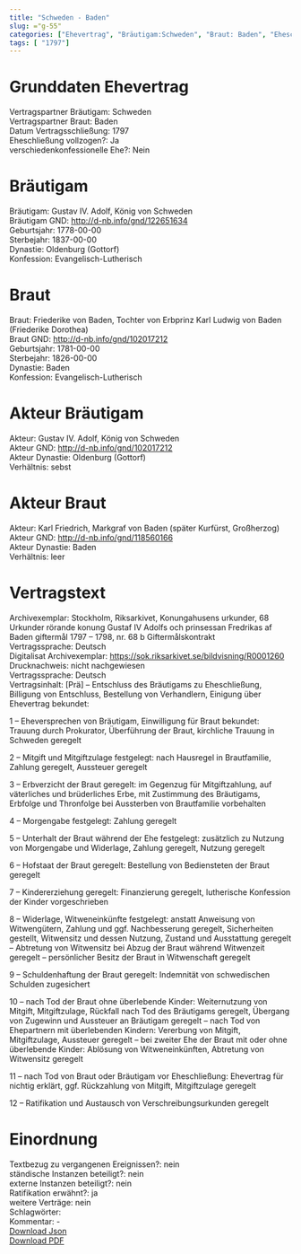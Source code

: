 ```yaml
---
title: "Schweden - Baden"
slug: ="g-55"
categories: ["Ehevertrag", "Bräutigam:Schweden", "Braut: Baden", "Eheschließung vollzogen?:Ja", "verschiedenkonfessionelle Ehe?:Nein", "Dynastie Bräutigam:Oldenburg (Gottorf)", "Akteur Bräutigam:Gustav IV. Adolf, König von Schweden", "Akteur Braut:Karl Friedrich, Markgraf von Baden (später Kurfürst, Großherzog)", "Textbezug?:nein", "Ständisch?:nein", "Ratifikation?:ja", "Sonstiges?:nein", "Bräutigam:Schweden", "Braut: Baden"]
tags: [ "1797"]
---
```

<!--more-->

# Grunddaten Ehevertrag

Vertragspartner Bräutigam: Schweden<br>
Vertragspartner Braut: Baden<br>
Datum Vertragsschließung: 1797<br>
Eheschließung vollzogen?: Ja<br>
verschiedenkonfessionelle Ehe?: Nein<br>
# Bräutigam

Bräutigam: Gustav IV. Adolf, König von Schweden<br>
Bräutigam GND: http://d-nb.info/gnd/122651634<br>
Geburtsjahr: 1778-00-00<br>
Sterbejahr: 1837-00-00<br>
Dynastie: Oldenburg (Gottorf)<br>
Konfession: Evangelisch-Lutherisch<br>
# Braut

Braut: Friederike von Baden, Tochter von Erbprinz Karl Ludwig von Baden (Friederike Dorothea)<br>
Braut GND: http://d-nb.info/gnd/102017212<br>
Geburtsjahr: 1781-00-00<br>
Sterbejahr: 1826-00-00<br>
Dynastie: Baden<br>
Konfession: Evangelisch-Lutherisch<br>
# Akteur Bräutigam

Akteur: Gustav IV. Adolf, König von Schweden<br>
Akteur GND: http://d-nb.info/gnd/102017212<br>
Akteur Dynastie: Oldenburg (Gottorf)<br>
Verhältnis: sebst<br>
# Akteur Braut

Akteur: Karl Friedrich, Markgraf von Baden (später Kurfürst, Großherzog)<br>
Akteur GND: http://d-nb.info/gnd/118560166<br>
Akteur Dynastie: Baden<br>
Verhältnis: leer<br>
# Vertragstext

Archivexemplar: Stockholm, Riksarkivet, Konungahusens urkunder, 68 Urkunder rörande konung Gustaf IV Adolfs och prinsessan Fredrikas af Baden giftermål 1797 – 1798, nr. 68 b Giftermålskontrakt<br>
Vertragssprache: Deutsch<br>
Digitalisat Archivexemplar: https://sok.riksarkivet.se/bildvisning/R0001260<br>
Drucknachweis: nicht nachgewiesen<br>
Vertragssprache: Deutsch<br>
Vertragsinhalt: [Prä] – Entschluss des Bräutigams zu Eheschließung, Billigung von Entschluss, Bestellung von Verhandlern, Einigung über Ehevertrag bekundet:

1 – Eheversprechen von Bräutigam, Einwilligung für Braut bekundet: Trauung durch Prokurator, Überführung der Braut, kirchliche Trauung in Schweden geregelt

2 – Mitgift und Mitgiftzulage festgelegt: nach Hausregel in Brautfamilie, Zahlung geregelt, Aussteuer geregelt

3 – Erbverzicht der Braut geregelt: im Gegenzug für Mitgiftzahlung, auf väterliches und brüderliches Erbe, mit Zustimmung des Bräutigams, Erbfolge und Thronfolge bei Aussterben von Brautfamilie vorbehalten

4 – Morgengabe festgelegt: Zahlung geregelt

5 – Unterhalt der Braut während der Ehe festgelegt: zusätzlich zu Nutzung von Morgengabe und Widerlage, Zahlung geregelt, Nutzung geregelt

6 – Hofstaat der Braut geregelt: Bestellung von Bediensteten der Braut geregelt

7 – Kindererziehung geregelt: Finanzierung geregelt, lutherische Konfession der Kinder vorgeschrieben

8 – Widerlage, Witweneinkünfte festgelegt: anstatt Anweisung von Witwengütern, Zahlung und ggf. Nachbesserung geregelt, Sicherheiten gestellt, Witwensitz und dessen Nutzung, Zustand und Ausstattung geregelt – Abtretung von Witwensitz bei Abzug der Braut während  Witwenzeit geregelt – persönlicher Besitz der Braut in Witwenschaft geregelt

9 – Schuldenhaftung der Braut geregelt: Indemnität von schwedischen Schulden zugesichert

10 – nach Tod der Braut ohne überlebende Kinder: Weiternutzung von Mitgift, Mitgiftzulage, Rückfall nach Tod des Bräutigams geregelt, Übergang von Zugewinn und Aussteuer an Bräutigam geregelt – nach Tod von Ehepartnern mit überlebenden Kindern: Vererbung von Mitgift, Mitgiftzulage, Aussteuer geregelt – bei zweiter Ehe der Braut mit oder ohne überlebende Kinder: Ablösung von Witweneinkünften, Abtretung von Witwensitz geregelt

11 – nach Tod von Braut oder Bräutigam vor Eheschließung: Ehevertrag für nichtig erklärt, ggf. Rückzahlung von Mitgift, Mitgiftzulage geregelt

12 – Ratifikation und Austausch von Verschreibungsurkunden geregelt
<br>
# Einordnung

Textbezug zu vergangenen Ereignissen?: nein<br>
ständische Instanzen beteiligt?: nein<br>
externe Instanzen beteiligt?: nein<br>
Ratifikation erwähnt?: ja<br>
weitere Verträge: nein<br>
Schlagwörter: <br>
Kommentar: -<br>
[Download Json](/vertraege/vertrag-55.json)<br>
[Download PDF](/vertraege/v27.pdf)